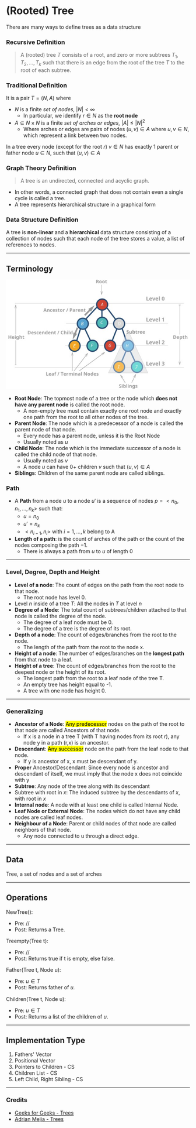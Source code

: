 # (Rooted) Tree
There are many ways to define trees as a data structure

### Recursive Definition
> A (rooted) tree $T$ consists of a root, and zero or more subtrees $T_{1}, T_{2}, \ldots , T_{k}$ such that there is 
> an edge from the root of the tree $T$ to the root of each subtree.

### Traditional Definition
It is a pair $T = (N, A)$ where
* $N$ is a finite _set of nodes_, $|N| < \infty$
  * In particular, we identify $r \in N$ as the **root node**
* $A \subseteq N \times N$ is a finite _set of arches or edges_, $|A| \leq |N|^{2}$
  * Where arches or edges are pairs of nodes $(u,v) \in A$ where $u,v \in N$, which represent a link between two nodes.

In a tree every node (except for the root $r$) $v \in N$ has exactly 1 parent or father node $u \in N$, 
such that $(u,v) \in A$ 

### Graph Theory Definition 
> A tree is an undirected, connected and acyclic graph.
* In other words, a connected graph that does not contain even a single cycle is called a tree. 
* A tree represents hierarchical structure in a graphical form

### Data Structure Definition
A tree is **non-linear** and a **hierarchical** data structure consisting of a collection of nodes such that each node
of the tree stores a value, a list of references to nodes.

---

## Terminology

![Tree example](https://github.com/PayThePizzo/DataStrutucures-Algorithms//blob/main/Resources/tree-parts.jpg?raw=TRUE)

* **Root Node**: The topmost node of a tree or the node which **does not have any parent node** is called the root node.
  * A non-empty tree must contain exactly one root node and exactly one path from the root to all other nodes of the tree.
* **Parent Node**: The node which is a predecessor of a node is called the parent node of that node. 
  * Every node has a parent node, unless it is the Root Node
  * Usually noted as $u$
* **Child Node**: The node which is the immediate successor of a node is called the child node of that node.
  * Usually noted as $v$
  * A node $u$ can have $0+$ children $v$ such that $(u,v) \in A$
* **Siblings**: Children of the same parent node are called siblings.

### Path

* A **Path** from a node $u$ to a node $u'$ is a sequence of nodes $p = < n_{0}, n_{1}, \ldots, n_{k} >$ such that:
  * $u = n_{0}$
  * $u' = n_{k}$ 
  * $< n_{i-1}, n_{i} >$ with $i = 1, \ldots, k$ belong to A
* **Length of a path**: is the count of arches of the path or the count of the nodes composing the path $-1$.
  * There is always a path from *u* to *u* of length 0

---
### Level, Degree, Depth and Height

* **Level of a node**: The count of edges on the path from the root node to that node.
  * The root node has level 0.
* Level $n$ inside of a tree $T$: All the nodes in $T$ at level $n$
* **Degree of a Node**: The total count of subtrees/children attached to that node is called the degree of the node. 
  * The degree of a leaf node must be 0. 
  * The degree of a tree is the degree of its root.
* **Depth of a node**: The count of edges/branches from the root to the node.
  * The length of the path from the root to the node x.
* **Height of a node**: The number of edges/branches on the **longest path** from that node to a leaf.
* **Height of a tree**: The count of edges/branches from the root to the deepest node or the height of its root.
  * The longest path from the root to a leaf node of the tree T.
  * An empty tree has height equal to -1.
  * A tree with one node has height 0.

---
### Generalizing

* **Ancestor of a Node**: <mark>Any predecessor</mark> nodes on the path of the root to that node are called Ancestors of that node. 
  * If x is a node in a tree T (with T having nodes from its root r), any node y in a path (r,x) is an ancestor.
* **Descendant**: <mark>Any successor</mark> node on the path from the leaf node to that node.
  * If y is ancestor of x, x must be descendant of y.
* **Proper** Ancestor/Descendant: Since every node is ancestor and descendant of itself, we must imply that the node x does not coincide with y
* **Subtree**: Any node of the tree along with its descendant
* Subtree with root in $x$: The induced subtree by the descendants of $x$, with root in $x$
* **Internal node**: A node with at least one child is called Internal Node. 
* **Leaf Node or External Node**: The nodes which do not have any child nodes are called leaf nodes.
* **Neighbour of a Node**: Parent or child nodes of that node are called neighbors of that node. 
  * Any node connected to u through a direct edge.

---

## Data
Tree, a set of nodes and a set of arches

---

## Operations

NewTree():
* Pre: //
* Post: Returns a Tree.

Treempty(Tree t):
* Pre: //
* Post: Returns true if t is empty, else false.

Father(Tree t, Node u):
* Pre: $u \in T$
* Post: Returns father of 𝑢.
  
Children(Tree t, Node u):
* Pre: $u \in T$ 
* Post: Returns a list of the children of $u$.

---
## Implementation Type
1. Fathers' Vector
2. Positional Vector
3. Pointers to Children - CS
4. Children List - CS
5. Left Child, Right Sibling - CS

---
### Credits
* [Geeks for Geeks - Trees](https://www.geeksforgeeks.org/)
* [Adrian Mejia - Trees](https://adrianmejia.com/data-structures-for-beginners-trees-binary-search-tree-tutorial/)
